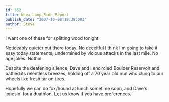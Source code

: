 ```yaml
---
id: 352
title: Neva Loop Ride Report
publish_date: "2007-10-08T19:38:00Z"
author: Steve
---
```

  
I want one of these for splitting wood tonight

Noticeably quieter out there today. No deceitful I think I'm going to take it easy today statements, undermined by vicious attacks in the last mile. No age jokes. Nothin.

Despite the deafening silence, Dave and I encircled Boulder Reservoir and battled its relentless breezes, holding off a 70 year old nun who clung to our wheels like fresh tar on tires.

Hopefully we can do fox/hound at lunch sometime soon, and Dave's jonesin' for a duathlon. Let us know if you have preferences.

